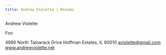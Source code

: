 ```yaml
---
title: Andrew Violette | Resume
---
```


Andrew Violette

Foo

4990 North Tamarack Drive
Hoffman Estates, IL  60010
aviolette@gmail.com
www.andrewviolette.net


